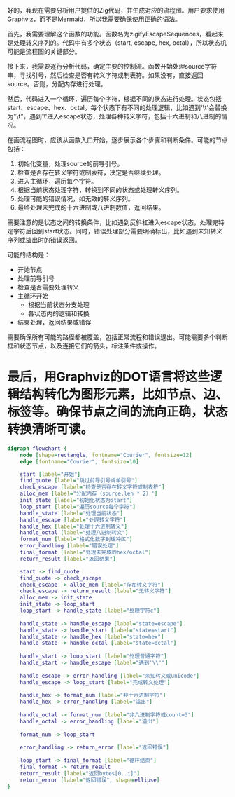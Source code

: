 好的，我现在需要分析用户提供的Zig代码，并生成对应的流程图。用户要求使用Graphviz，而不是Mermaid，所以我需要确保使用正确的语法。

首先，我需要理解这个函数的功能。函数名为zigifyEscapeSequences，看起来是处理转义序列的。代码中有多个状态（start, escape, hex, octal），所以状态机可能是流程图的关键部分。

接下来，我需要逐行分析代码，确定主要的控制流。函数开始处理source字符串，寻找引号，然后检查是否有转义字符或制表符。如果没有，直接返回source。否则，分配内存进行处理。

然后，代码进入一个循环，遍历每个字符，根据不同的状态进行处理。状态包括start、escape、hex、octal。每个状态下有不同的处理逻辑，比如遇到'\t'会替换为"\\t"，遇到'\\'进入escape状态，处理各种转义字符，包括十六进制和八进制的情况。

在画流程图时，应该从函数入口开始，逐步展示各个步骤和判断条件。可能的节点包括：

1. 初始化变量，处理source的前导引号。
2. 检查是否存在转义字符或制表符，决定是否继续处理。
3. 进入主循环，遍历每个字符。
4. 根据当前状态处理字符，转换到不同的状态或处理转义序列。
5. 处理可能的错误情况，如无效的转义序列。
6. 最终处理未完成的十六进制或八进制数值，返回结果。

需要注意的是状态之间的转换条件，比如遇到反斜杠进入escape状态，处理完特定字符后回到start状态。同时，错误处理部分需要明确标出，比如遇到未知转义序列或溢出时的错误返回。

可能的结构是：

- 开始节点
- 处理前导引号
- 检查是否需要处理转义
- 主循环开始
  - 根据当前状态分支处理
  - 各状态内的逻辑和转换
- 结束处理，返回结果或错误

需要确保所有可能的路径都被覆盖，包括正常流程和错误退出。可能需要多个判断框和状态节点，以及连接它们的箭头，标注条件或操作。

最后，用Graphviz的DOT语言将这些逻辑结构转化为图形元素，比如节点、边、标签等。确保节点之间的流向正确，状态转换清晰可读。
================================================
```dot
digraph flowchart {
    node [shape=rectangle, fontname="Courier", fontsize=12]
    edge [fontname="Courier", fontsize=10]

    start [label="开始"]
    find_quote [label="跳过前导引号或单引号"]
    check_escape [label="检查是否存在转义字符或制表符"]
    alloc_mem [label="分配内存（source.len * 2）"]
    init_state [label="初始化状态为start"]
    loop_start [label="遍历source每个字符"]
    handle_state [label="处理当前状态"]
    handle_escape [label="处理转义字符"]
    handle_hex [label="处理十六进制转义"]
    handle_octal [label="处理八进制转义"]
    format_num [label="格式化数字到缓冲区"]
    error_handling [label="错误处理"]
    final_format [label="处理未完成的hex/octal"]
    return_result [label="返回结果"]

    start -> find_quote
    find_quote -> check_escape
    check_escape -> alloc_mem [label="存在转义字符"]
    check_escape -> return_result [label="无转义字符"]
    alloc_mem -> init_state
    init_state -> loop_start
    loop_start -> handle_state [label="处理字符c"]
    
    handle_state -> handle_escape [label="state=escape"]
    handle_state -> handle_start [label="state=start"]
    handle_state -> handle_hex [label="state=hex"]
    handle_state -> handle_octal [label="state=octal"]
    
    handle_start -> loop_start [label="处理普通字符"]
    handle_start -> handle_escape [label="遇到'\\'"]
    
    handle_escape -> error_handling [label="未知转义或unicode"]
    handle_escape -> loop_start [label="完成转义处理"]
    
    handle_hex -> format_num [label="非十六进制字符"]
    handle_hex -> error_handling [label="溢出"]
    
    handle_octal -> format_num [label="非八进制字符或count=3"]
    handle_octal -> error_handling [label="溢出"]
    
    format_num -> loop_start
    
    error_handling -> return_error [label="返回错误"]
    
    loop_start -> final_format [label="循环结束"]
    final_format -> return_result
    return_result [label="返回bytes[0..i]"]
    return_error [label="返回错误", shape=ellipse]
}
```